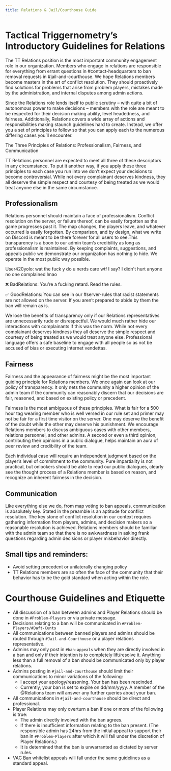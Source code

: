 ```yaml
---
title: Relations & Jail/Courthouse Guide
---
```


#  Tactical Triggernometry’s Introductory Guidelines for Relations

The TT Relations position is the most important community engagement role in our organization. Members who engage in relations are responsible for everything from errant questions in #contact-headquarters to ban removal requests in #jail-and-courthouse. We hope Relations members become masters in the art of conflict resolution. They should proactively find solutions for problems that arise from problem players, mistakes made by the administration, and internal disputes among admin actions. 

Since the Relations role lends itself to public scrutiny – with quite a bit of autonomous power to make decisions – members with the role are meant to be respected for their decision making ability, level headedness, and fairness. Additionally, Relations covers a wide array of actions and responsibilities making staunch guidelines hard to create. Instead, we offer you a set of principles to follow so that you can apply each to the numerous differing cases you’ll encounter. 

The Three Principles of Relations: Professionalism, Fairness, and Communication

TT Relations personnel are expected to meet all three of these descriptors in any circumstance. To put it another way, if you apply these three principles to each case you run into we don’t expect your decisions to become controversial. While not every complainant deserves kindness, they all deserve the simple respect and courtesy of being treated as we would treat anyone else in the same circumstance.

## Professionalism

Relations personnel should maintain a face of professionalism. Conflict resolution on the server, or failure thereof, can be easily forgotten as the game progresses past it. The map changes, the players leave, and whatever occurred is easily forgotten. By comparison, and by design, what we write on Discord is meant to be there forever for all users to see.This transparency is a boon to our admin team’s credibility as long as professionalism is maintained. By keeping complaints, suggestions, and appeals public we demonstrate our organization has nothing to hide. We operate in the most public way possible.

User420yolo: wat the fuck y do u nerds care wtf I say? I didn't hurt anyone no one complained lmao

❌ BadRelations: You’re a fucking retard. Read the rules.

✅ GoodRelations: You can see in our #server-rules that racist statements are not allowed on the server. If you aren’t prepared to abide by them the ban will remain as is.

We lose the benefits of transparency only if our Relations representatives are unnecessarily rude or disrespectful. We would much rather hide our interactions with complainants if this was the norm. While not every complainant deserves kindness they all deserve the simple respect and courtesy of being treated as we would treat anyone else. Professional language offers a safe baseline to engage with all people so as not be accused of bias or executing internet vendettas.

## Fairness


Fairness and the appearance of fairness might be the most important guiding principle for Relations members. We once again can look at our policy of transparency. It only nets the community a higher opinion of the admin team if the community can reasonably discern that our decisions are fair, reasoned, and based on existing policy or precedent. 

Fairness is the most ambiguous of these principles. What is fair for a 500 hour tag wearing member who is well versed in our rule set and primer may not be fair for a first time visitor on the server. One may deserve the benefit of the doubt while the other may deserve his punishment. We encourage Relations members to discuss ambiguous cases with other members, relations personnel, and other admins. A second or even a third opinion, contributing their opinions in a public dialogue, helps maintain an aura of peer review and credibility of the team.

Each individual case will require an independent judgment based on the player’s level of commitment to the community. Pure impartiality is not practical, but onlookers should be able to read our public dialogues, clearly see the thought process of a Relations member is based on reason, and recognize an inherent fairness in the decision.

## Communication

Like everything else we do, from map voting to ban appeals, communication is absolutely key. Stated in the preamble is an aptitude for conflict resolution. The key stone of conflict resolution in our context requires gathering information from players, admins, and decision makers so a reasonable resolution is achieved. Relations members should be familiar with the admin team so that there is no awkwardness in asking frank questions regarding admin decisions or player misbehavior directly.


## Small tips and reminders:

* Avoid setting precedent or unilaterally changing policy
* TT Relations members are so often the face of the community that their behavior has to be the gold standard when acting within the role.


# Courthouse Guidelines and Etiquette

* All discussion of a ban between admins and Player Relations should be done in `#Problem-Players` or via private message.
* Decisions relating to a ban will be communicated in `#Problem-Players/#Daft-Cunts`
* All communications between banned players and admins should be routed through `#Jail-and-Courthouse` or a player relations representative.
* Admins may only post in `#ban-appeals` when they are directly involved in a ban and only if their intention is to completely lift/resolve it. Anything less than a full removal of a ban should be communicated only by player relations.
* Admins posting in `#jail-and-courthouse` should limit their communications to minor variations of the following: 
    * I accept your apology/reasoning. Your ban has been rescinded.
    * Currently, your ban is set to expire on dd/mm/yyyy. A member of the @Relations team will answer any further queries about your ban.
* All communications in `#jail-and-courthouse` should be direct and professional.
* Player Relations may only overturn a ban if one or more of the following is true:
    * The admin directly involved with the ban agrees.
    * If there is insufficient information relating to the ban present. (The responsible admin has 24hrs from the initial appeal to support their ban in `#Problem-Players` after which it will fall under the discretion of Player Relations.)
    * It is determined that the ban is unwarranted as dictated by server rules.
* VAC Ban whitelist appeals will fall under the same guidelines as a standard appeal.
